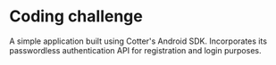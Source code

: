 # Coding challenge
A simple application built using Cotter's Android SDK. 
Incorporates its passwordless authentication API for registration and login purposes.
